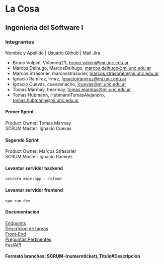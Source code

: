 # La Cosa
## Ingenieria del Software I

### Integrantes

Nombre y Apellido | Usuario Github | Mail Jira

- Bruno Volpini, Volomeg23, bruno.volpini@mi.unc.edu.ar
- Marcos Delhugo, MarcosDelhugo, marcos.delhugo@mi.unc.edu.ar
- Marcos Strasorier, marcosstrasorier, marcos.strasorier@mi.unc.edu.ar
- Ignacio Ramirez, irmrz, ignaciotramirez@mi.unc.edu.ar
- Ignacio Cuevas, cuevasnacho, icuevas@mi.unc.edu.ar
- Tomas Marmay, tmarmay, tomas.marmay@mi.unc.edu.ar
- Tomas Hubmann, HubmannTomasAlejandro, tomas.hubmann@mi.unc.edu.ar

#### Primer Sprint
Product Owner: Tomas Marmay  
SCRUM Master: Ignacio Cuevas

#### Segundo Sprint
Product Owner: Marcos Strasorier  
SCRUM Master: Ignacio Ramirez

#### Levantar servidor backend
`uvicorn main:app --reload`

#### Levantar servidor frontend
`npm run dev`

#### Documentacion
[Endpoints](https://docs.google.com/spreadsheets/d/1iZtmSpPk-RzkIFN44DFs4zCZbBf5Tnz-C51Uslvtea4/edit#gid=0)  
[Descricion de tareas](https://docs.google.com/document/d/1yaT5ehNTlyQsrAsdwD0wDjCCZYnnLdfWiQRghbaUVJ8/edit?usp=sharing)  
[Front-End](https://docs.google.com/document/d/1eWJquCqwPrM_vrPEykkix5NLm3n92V1xVEOsFFc3wcE/edit?usp=sharing)  
[Preguntas Pertinentes](https://docs.google.com/document/d/1fX02lkKujGKvnqRw1EOlAYpgrj5wy6cFJQEnu2aq5cY/edit)  
[FastAPI](https://fastapi.tiangolo.com/tutorial/first-steps/)

#### Formato branches: SCRUM-(numeroticket)_Titulo#Descripcion
